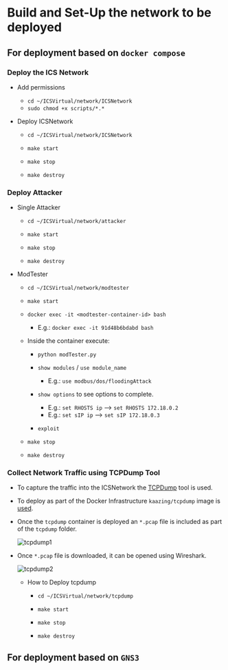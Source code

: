 # Build and Set-Up the network to be deployed

## For deployment based on `docker compose`

### Deploy the ICS Network

- Add permissions
  - `cd ~/ICSVirtual/network/ICSNetwork`
  - `sudo chmod +x scripts/*.*`

- Deploy ICSNetwork

  - `cd ~/ICSVirtual/network/ICSNetwork`

  - `make start`

  - `make stop`

  - `make destroy`

### Deploy Attacker

- Single Attacker

  - `cd ~/ICSVirtual/network/attacker`

  - `make start`

  - `make stop`

  - `make destroy`

- ModTester

  - `cd ~/ICSVirtual/network/modtester`

  - `make start`

  - `docker exec -it <modtester-container-id> bash`
    - E.g.: `docker exec -it 91d48b6bdabd bash`
  
  - Inside the container execute:
  
    - `python modTester.py`
  
    - `show modules` / `use module_name`
      - E.g.: `use modbus/dos/floodingAttack`

    - `show options` to see options to complete.
      - E.g.: `set RHOSTS ip`  -->  `set RHOSTS 172.18.0.2`
      - E.g.: `set sIP ip`  -->  `set sIP 172.18.0.3`
  
    - `exploit`

  - `make stop`

  - `make destroy`

### Collect Network Traffic using TCPDump Tool

- To capture the traffic into the ICSNetwork the [TCPDump](https://www.tcpdump.org/) tool is used.
- To deploy as part of the Docker Infrastructure `kaazing/tcpdump` image is [used](https://hub.docker.com/r/kaazing/tcpdump).
- Once the `tcpdump` container is deployed an `*.pcap` file is included as part of the `tcpdump` folder.

  ![tcpdump1](https://user-images.githubusercontent.com/6643905/213816622-83873059-d039-4d0b-a226-e9593bc82cdf.png)

- Once `*.pcap` file is downloaded, it can be opened using Wireshark.
  
  ![tcpdump2](https://user-images.githubusercontent.com/6643905/213816617-e5c4e39c-1cc9-45e2-b303-fa1724036658.png)

  - How to Deploy tcpdump

    - `cd ~/ICSVirtual/network/tcpdump`

    - `make start`

    - `make stop`

    - `make destroy`

## For deployment based on `GNS3`

